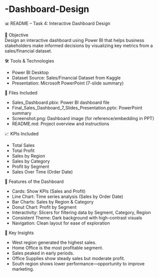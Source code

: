 # -Dashboard-Design
📊 README – Task 4: Interactive Dashboard Design

📌 Objective  
Design an interactive dashboard using Power BI that helps business stakeholders make informed decisions by visualizing key metrics from a sales/financial dataset.

🛠️ Tools & Technologies  
- Power BI Desktop  
- Dataset Source: Sales/Financial Dataset from Kaggle  
- Presentation: Microsoft PowerPoint (7-slide summary)

📁 Files Included  
- Sales_Dashboard.pbix: Power BI dashboard file  
- Final_Sales_Dashboard_7_Slides_Presentation.pptx: PowerPoint summary  
- Screenshot.png: Dashboard image (for reference/embedding in PPT)  
- README.md: Project overview and instructions

📈 KPIs Included  
- Total Sales  
- Total Profit  
- Sales by Region  
- Sales by Category  
- Profit by Segment  
- Sales Over Time (Order Date)

📌 Features of the Dashboard  
- Cards: Show KPIs (Sales and Profit)  
- Line Chart: Time series analysis (Sales by Order Date)  
- Bar Charts: Sales by Region & Category  
- Donut Chart: Profit by Segment  
- Interactivity: Slicers for filtering data by Segment, Category, Region  
- Consistent Theme: Dark background with high-contrast visuals  
- Navigation: Clean layout for ease of exploration

🧠 Key Insights  
- West region generated the highest sales.  
- Home Office is the most profitable segment.  
- Sales peaked in early periods.  
- Office Supplies show steady sales but moderate profit.  
- South region shows lower performance—opportunity to improve marketing.



